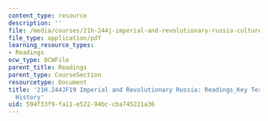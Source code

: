 ```yaml
---
content_type: resource
description: ''
file: /media/courses/21h-244j-imperial-and-revolutionary-russia-culture-and-politics-1700-1917-fall-2019/594f33f9fa11e52294bccba745221a36_MIT21H_244JF19_KeyTermsHistory.pdf
file_type: application/pdf
learning_resource_types:
- Readings
ocw_type: OCWFile
parent_title: Readings
parent_type: CourseSection
resourcetype: Document
title: '21H.244JF19 Imperial and Revolutionary Russia: Readings_Key Terms in Russian
  History'
uid: 594f33f9-fa11-e522-94bc-cba745221a36
---
```

